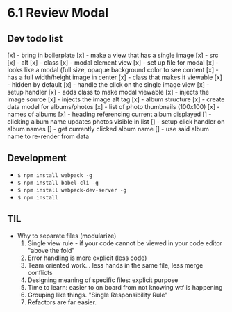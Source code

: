# 6.1 Review Modal

## Dev todo list
[x] - bring in boilerplate
[x] - make a view that has a single image
  [x] - src
  [x] - alt
  [x] - class
[x] - modal element view
  [x] - set up file for modal
  [x] - looks like a modal (full size, opaque background color to see content
  [x] - has a full width/height image in center
  [x] - class that makes it viewable
  [x] - hidden by default
[x] - handle the click on the single image view
  [x] - setup handler
  [x] - adds class to make modal viewable
  [x] - injects the image source
  [x] - injects the image alt tag
[x] - album structure
  [x] - create data model for albums/photos
  [x] - list of photo thumbnails (100x100)
  [x] - names of albums
  [x] - heading referencing current album displayed
[] - clicking album name updates photos visible in list
  [] - setup click handler on album names
  [] - get currently clicked album name
  [] - use said album name to re-render from data

## Development
  - `$ npm install webpack -g`
  - `$ npm install babel-cli -g`
  - `$ npm install webpack-dev-server -g`
  - `$ npm install`

## TIL
- Why to separate files (modularize)
  1. Single view rule - if your code cannot be viewed in your code editor
      "above the fold"
  2. Error handling is more explicit (less code)
  3. Team oriented work... less hands in the same file, less merge conflicts
  4. Designing meaning of specific files: explicit purpose
  5. Time to learn: easier to on board from not knowing wtf is happening
  6. Grouping like things. "Single Responsibility Rule"
  7. Refactors are far easier.
